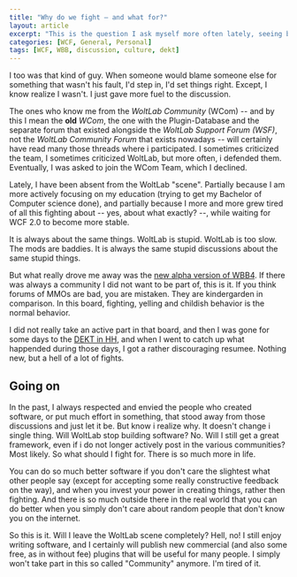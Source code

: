 ```yaml
---
title: "Why do we fight – and what for?"
layout: article
excerpt: "This is the question I ask myself more often lately, seeing board discussions go sideways, parties in discussions getting mixed up in fights rather then discussions, and people constantly blaming other people for things that could be considered insignificant."
categories: [WCF, General, Personal]
tags: [WCF, WBB, discussion, culture, dekt]
---
```


I too was that kind of guy. When someone would blame someone else for something that wasn't his fault, I'd step in, I'd set things right. Except, I know realize I wasn't. I just gave more fuel to the discussion.

The ones who know me from the *WoltLab Community* (WCom) -- and by this I mean the **old** *WCom*, the one with the Plugin-Database and the separate forum that existed alongside the *WoltLab Support Forum (WSF)*, not the *WoltLab Community Forum* that exists nowadays -- will certainly have read many those threads where i participated. I sometimes criticized the team, I sometimes criticized WoltLab, but more often, i defended them. Eventually, I was asked to join the WCom Team, which I declined.

Lately, I have been absent from the WoltLab "scene". Partially because I am more actively focusing on my education (trying to get my Bachelor of Computer science done), and partially because I more and more grew tired of all this fighting about -- yes, about what exactly? --, while waiting for WCF 2.0 to become more stable.

It is always about the same things. WoltLab is stupid. WoltLab is too slow. The mods are baddies. It is always the same stupid discussions about the same stupid things. 

But what really drove me away was the [new alpha version of WBB4](http://beta.woltlab.com). If there was always a community I did not want to be part of, this is it. If you think forums of MMOs are bad, you are mistaken. They are kindergarden in comparison. In this board, fighting, yelling and childish behavior is the normal behavior.

I did not really take an active part in that board, and then I was gone for some days to the [DEKT in HH](http://www.kirchentag.de/), and when I went to catch up what happended during those days, I got a rather discouraging resumee. Nothing new, but a hell of a lot of fights.

Going on
------------

In the past, I always respected and envied the people who created software, or put much effort in something, that stood away from those discussions and just let it be. But know i realize why. It doesn't change i single thing. Will WoltLab stop building software? No. Will I still get a great framework, even if i do not longer actively post in the various communities? Most likely. So what should I fight for. There is so much more in life.

You can do so much better software if you don't care the slightest what other people say (except for accepting some really constructive feedback on the way), and when you invest your power in creating things, rather then fighting. And there is so much outside there in the real world that you can do better when you simply don't care about random people that don't know you on the internet. 

So this is it. Will I leave the WoltLab scene completely? Hell, no! I still enjoy writing software, and I certainly will publish new commercial (and also some free, as in without fee) plugins that will be useful for many people. I simply won't take part in this so called "Community" anymore. I'm tired of it.

